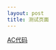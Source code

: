 ```yaml
---
layout: post
title: 测试页面
---
```


[AC代码](https://codeforces.com/contest/1338/submission/76667310)


